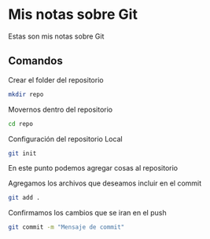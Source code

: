 # Mis notas sobre Git

Estas son mis notas sobre Git

## Comandos

Crear el folder del repositorio

```bash
mkdir repo
```

Movernos dentro del repositorio

```bash
cd repo
```

Configuración del repositorio Local

```bash
git init
```

En este punto podemos agregar cosas al repositorio

Agregamos los archivos que deseamos incluir en el commit

```bash
git add .
```

Confirmamos los cambios que se iran en el push

```bash
git commit -m "Mensaje de commit"
```
